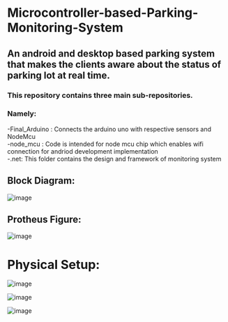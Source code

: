 # Microcontroller-based-Parking-Monitoring-System <br>
## An android and desktop based parking system that makes the clients aware about the status of parking lot at real time. <br>

### This repository contains three main sub-repositories. <br>
### Namely: <br>

-Final_Arduino : Connects the arduino uno with respective sensors and NodeMcu<br>
-node_mcu : Code is intended for node mcu chip which enables wifi connection for andriod development implementation<br>
-.net: This folder contains the design and framework of monitoring system<br>

## Block Diagram:

![image](https://github.com/Prithak8/Microcontroller-based-Parking-Monitoring-System/assets/109690999/62f6afc4-25a6-4e58-bffa-e0cccc90a15d)

## Protheus Figure:

![image](https://github.com/Prithak8/Microcontroller-based-Parking-Monitoring-System/assets/109690999/5d8db8fa-0419-42b3-822a-713b5e43d375)


# Physical Setup:

![image](https://github.com/Prithak8/Microcontroller-based-Parking-Monitoring-System/assets/109690999/c88907f3-ff82-4e5c-8fb6-f94d736539fc)

![image](https://github.com/Prithak8/Microcontroller-based-Parking-Monitoring-System/assets/109690999/9da04ede-f19d-4572-8c0e-3f602e9f2cdb)

![image](https://github.com/Prithak8/Microcontroller-based-Parking-Monitoring-System/assets/109690999/29636b31-bfc8-4e96-a5b9-e0022183375f)





